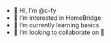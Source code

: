 - 👋 Hi, I’m @c-fy
- 👀 I’m interested in HomeBridge
- 🌱 I’m currently learning basics
- 💞️ I’m looking to collaborate on 😬

<!---
c-fy/c-fy is a ✨ special ✨ repository because its `README.md` (this file) appears on your GitHub profile.
You can click the Preview link to take a look at your changes.
--->

